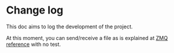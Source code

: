 Change log
==========

This doc aims to log the development of the project.


At this moment, you can send/receive a file as is explained at [ZMQ
reference](http://zguide.zeromq.org/page:all#Transferring-Files) with no
test.
